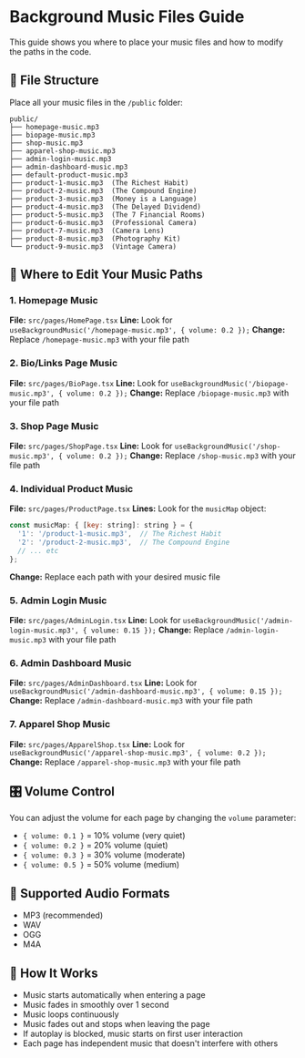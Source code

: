 # Background Music Files Guide

This guide shows you where to place your music files and how to modify the paths in the code.

## 📁 File Structure
Place all your music files in the `/public` folder:

```
public/
├── homepage-music.mp3
├── biopage-music.mp3
├── shop-music.mp3
├── apparel-shop-music.mp3
├── admin-login-music.mp3
├── admin-dashboard-music.mp3
├── default-product-music.mp3
├── product-1-music.mp3  (The Richest Habit)
├── product-2-music.mp3  (The Compound Engine)
├── product-3-music.mp3  (Money is a Language)
├── product-4-music.mp3  (The Delayed Dividend)
├── product-5-music.mp3  (The 7 Financial Rooms)
├── product-6-music.mp3  (Professional Camera)
├── product-7-music.mp3  (Camera Lens)
├── product-8-music.mp3  (Photography Kit)
└── product-9-music.mp3  (Vintage Camera)
```

## 🎵 Where to Edit Your Music Paths

### 1. Homepage Music
**File:** `src/pages/HomePage.tsx`
**Line:** Look for `useBackgroundMusic('/homepage-music.mp3', { volume: 0.2 });`
**Change:** Replace `/homepage-music.mp3` with your file path

### 2. Bio/Links Page Music
**File:** `src/pages/BioPage.tsx`
**Line:** Look for `useBackgroundMusic('/biopage-music.mp3', { volume: 0.2 });`
**Change:** Replace `/biopage-music.mp3` with your file path

### 3. Shop Page Music
**File:** `src/pages/ShopPage.tsx`
**Line:** Look for `useBackgroundMusic('/shop-music.mp3', { volume: 0.2 });`
**Change:** Replace `/shop-music.mp3` with your file path

### 4. Individual Product Music
**File:** `src/pages/ProductPage.tsx`
**Lines:** Look for the `musicMap` object:
```javascript
const musicMap: { [key: string]: string } = {
  '1': '/product-1-music.mp3',  // The Richest Habit
  '2': '/product-2-music.mp3',  // The Compound Engine
  // ... etc
};
```
**Change:** Replace each path with your desired music file

### 5. Admin Login Music
**File:** `src/pages/AdminLogin.tsx`
**Line:** Look for `useBackgroundMusic('/admin-login-music.mp3', { volume: 0.15 });`
**Change:** Replace `/admin-login-music.mp3` with your file path

### 6. Admin Dashboard Music
**File:** `src/pages/AdminDashboard.tsx`
**Line:** Look for `useBackgroundMusic('/admin-dashboard-music.mp3', { volume: 0.15 });`
**Change:** Replace `/admin-dashboard-music.mp3` with your file path

### 7. Apparel Shop Music
**File:** `src/pages/ApparelShop.tsx`
**Line:** Look for `useBackgroundMusic('/apparel-shop-music.mp3', { volume: 0.2 });`
**Change:** Replace `/apparel-shop-music.mp3` with your file path

## 🎛️ Volume Control
You can adjust the volume for each page by changing the `volume` parameter:
- `{ volume: 0.1 }` = 10% volume (very quiet)
- `{ volume: 0.2 }` = 20% volume (quiet)
- `{ volume: 0.3 }` = 30% volume (moderate)
- `{ volume: 0.5 }` = 50% volume (medium)

## 📝 Supported Audio Formats
- MP3 (recommended)
- WAV
- OGG
- M4A

## 🔧 How It Works
- Music starts automatically when entering a page
- Music fades in smoothly over 1 second
- Music loops continuously
- Music fades out and stops when leaving the page
- If autoplay is blocked, music starts on first user interaction
- Each page has independent music that doesn't interfere with others